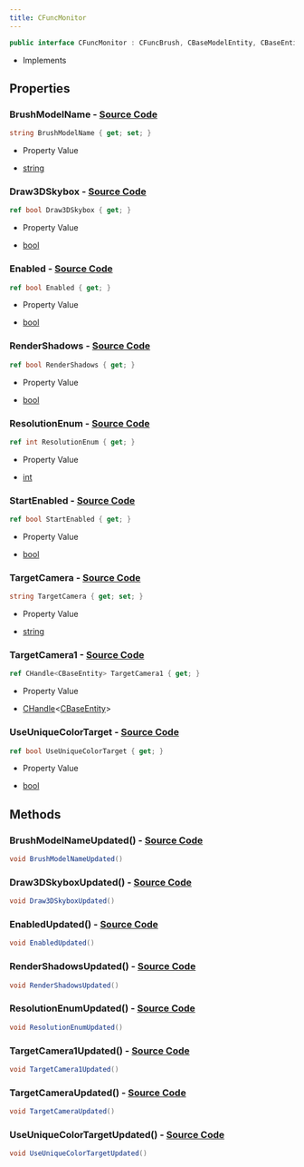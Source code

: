 ```yaml
---
title: CFuncMonitor
---
```


```csharp
public interface CFuncMonitor : CFuncBrush, CBaseModelEntity, CBaseEntity, CEntityInstance, ISchemaClass<CEntityInstance>, ISchemaClass<CBaseEntity>, ISchemaClass<CBaseModelEntity>, ISchemaClass<CFuncBrush>, ISchemaClass<CFuncMonitor>, ISchemaField, ISchemaClass, INativeHandle
```

- Implements

## Properties

### **BrushModelName** - [Source Code](https://github.com/swiftly-solution/swiftlys2/blob/main/managed/src/SwiftlyS2.Generated/Schemas/Interfaces/CFuncMonitor.cs#L24)

```csharp
string BrushModelName { get; set; }
```

- Property Value

- [string](https://learn.microsoft.com/dotnet/api/system.string)

### **Draw3DSkybox** - [Source Code](https://github.com/swiftly-solution/swiftlys2/blob/main/managed/src/SwiftlyS2.Generated/Schemas/Interfaces/CFuncMonitor.cs#L30)

```csharp
ref bool Draw3DSkybox { get; }
```

- Property Value

- [bool](https://learn.microsoft.com/dotnet/api/system.boolean)

### **Enabled** - [Source Code](https://github.com/swiftly-solution/swiftlys2/blob/main/managed/src/SwiftlyS2.Generated/Schemas/Interfaces/CFuncMonitor.cs#L28)

```csharp
ref bool Enabled { get; }
```

- Property Value

- [bool](https://learn.microsoft.com/dotnet/api/system.boolean)

### **RenderShadows** - [Source Code](https://github.com/swiftly-solution/swiftlys2/blob/main/managed/src/SwiftlyS2.Generated/Schemas/Interfaces/CFuncMonitor.cs#L20)

```csharp
ref bool RenderShadows { get; }
```

- Property Value

- [bool](https://learn.microsoft.com/dotnet/api/system.boolean)

### **ResolutionEnum** - [Source Code](https://github.com/swiftly-solution/swiftlys2/blob/main/managed/src/SwiftlyS2.Generated/Schemas/Interfaces/CFuncMonitor.cs#L18)

```csharp
ref int ResolutionEnum { get; }
```

- Property Value

- [int](https://learn.microsoft.com/dotnet/api/system.int32)

### **StartEnabled** - [Source Code](https://github.com/swiftly-solution/swiftlys2/blob/main/managed/src/SwiftlyS2.Generated/Schemas/Interfaces/CFuncMonitor.cs#L32)

```csharp
ref bool StartEnabled { get; }
```

- Property Value

- [bool](https://learn.microsoft.com/dotnet/api/system.boolean)

### **TargetCamera** - [Source Code](https://github.com/swiftly-solution/swiftlys2/blob/main/managed/src/SwiftlyS2.Generated/Schemas/Interfaces/CFuncMonitor.cs#L16)

```csharp
string TargetCamera { get; set; }
```

- Property Value

- [string](https://learn.microsoft.com/dotnet/api/system.string)

### **TargetCamera1** - [Source Code](https://github.com/swiftly-solution/swiftlys2/blob/main/managed/src/SwiftlyS2.Generated/Schemas/Interfaces/CFuncMonitor.cs#L26)

```csharp
ref CHandle<CBaseEntity> TargetCamera1 { get; }
```

- Property Value

- [CHandle](/docs/api/shared/natives/chandle-1)<[CBaseEntity](/docs/api/shared/schemadefinitions/cbaseentity)>

### **UseUniqueColorTarget** - [Source Code](https://github.com/swiftly-solution/swiftlys2/blob/main/managed/src/SwiftlyS2.Generated/Schemas/Interfaces/CFuncMonitor.cs#L22)

```csharp
ref bool UseUniqueColorTarget { get; }
```

- Property Value

- [bool](https://learn.microsoft.com/dotnet/api/system.boolean)

## Methods

### **BrushModelNameUpdated()** - [Source Code](https://github.com/swiftly-solution/swiftlys2/blob/main/managed/src/SwiftlyS2.Generated/Schemas/Interfaces/CFuncMonitor.cs#L38)

```csharp
void BrushModelNameUpdated()
```

### **Draw3DSkyboxUpdated()** - [Source Code](https://github.com/swiftly-solution/swiftlys2/blob/main/managed/src/SwiftlyS2.Generated/Schemas/Interfaces/CFuncMonitor.cs#L41)

```csharp
void Draw3DSkyboxUpdated()
```

### **EnabledUpdated()** - [Source Code](https://github.com/swiftly-solution/swiftlys2/blob/main/managed/src/SwiftlyS2.Generated/Schemas/Interfaces/CFuncMonitor.cs#L40)

```csharp
void EnabledUpdated()
```

### **RenderShadowsUpdated()** - [Source Code](https://github.com/swiftly-solution/swiftlys2/blob/main/managed/src/SwiftlyS2.Generated/Schemas/Interfaces/CFuncMonitor.cs#L36)

```csharp
void RenderShadowsUpdated()
```

### **ResolutionEnumUpdated()** - [Source Code](https://github.com/swiftly-solution/swiftlys2/blob/main/managed/src/SwiftlyS2.Generated/Schemas/Interfaces/CFuncMonitor.cs#L35)

```csharp
void ResolutionEnumUpdated()
```

### **TargetCamera1Updated()** - [Source Code](https://github.com/swiftly-solution/swiftlys2/blob/main/managed/src/SwiftlyS2.Generated/Schemas/Interfaces/CFuncMonitor.cs#L39)

```csharp
void TargetCamera1Updated()
```

### **TargetCameraUpdated()** - [Source Code](https://github.com/swiftly-solution/swiftlys2/blob/main/managed/src/SwiftlyS2.Generated/Schemas/Interfaces/CFuncMonitor.cs#L34)

```csharp
void TargetCameraUpdated()
```

### **UseUniqueColorTargetUpdated()** - [Source Code](https://github.com/swiftly-solution/swiftlys2/blob/main/managed/src/SwiftlyS2.Generated/Schemas/Interfaces/CFuncMonitor.cs#L37)

```csharp
void UseUniqueColorTargetUpdated()
```


